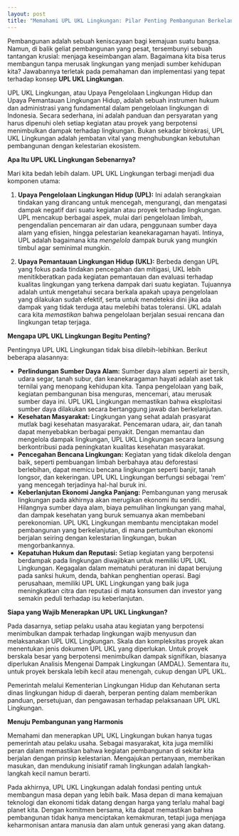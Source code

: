 ```yaml
---
layout: post
title: "Memahami UPL UKL Lingkungan: Pilar Penting Pembangunan Berkelanjutan"
---
```


Pembangunan adalah sebuah keniscayaan bagi kemajuan suatu bangsa. Namun, di balik geliat pembangunan yang pesat, tersembunyi sebuah tantangan krusial: menjaga keseimbangan alam. Bagaimana kita bisa terus membangun tanpa merusak lingkungan yang menjadi sumber kehidupan kita? Jawabannya terletak pada pemahaman dan implementasi yang tepat terhadap konsep **UPL UKL Lingkungan**.

UPL UKL Lingkungan, atau Upaya Pengelolaan Lingkungan Hidup dan Upaya Pemantauan Lingkungan Hidup, adalah sebuah instrumen hukum dan administrasi yang fundamental dalam pengelolaan lingkungan di Indonesia. Secara sederhana, ini adalah panduan dan persyaratan yang harus dipenuhi oleh setiap kegiatan atau proyek yang berpotensi menimbulkan dampak terhadap lingkungan. Bukan sekadar birokrasi, UPL UKL Lingkungan adalah jembatan vital yang menghubungkan kebutuhan pembangunan dengan kelestarian ekosistem.

**Apa Itu UPL UKL Lingkungan Sebenarnya?**

Mari kita bedah lebih dalam. UPL UKL Lingkungan terbagi menjadi dua komponen utama:

1.  **Upaya Pengelolaan Lingkungan Hidup (UPL):** Ini adalah serangkaian tindakan yang dirancang untuk mencegah, mengurangi, dan mengatasi dampak negatif dari suatu kegiatan atau proyek terhadap lingkungan. UPL mencakup berbagai aspek, mulai dari pengelolaan limbah, pengendalian pencemaran air dan udara, penggunaan sumber daya alam yang efisien, hingga pelestarian keanekaragaman hayati. Intinya, UPL adalah bagaimana kita *mengelola* dampak buruk yang mungkin timbul agar seminimal mungkin.

2.  **Upaya Pemantauan Lingkungan Hidup (UKL):** Berbeda dengan UPL yang fokus pada tindakan pencegahan dan mitigasi, UKL lebih menitikberatkan pada kegiatan pemantauan dan evaluasi terhadap kualitas lingkungan yang terkena dampak dari suatu kegiatan. Tujuannya adalah untuk mengetahui secara berkala apakah upaya pengelolaan yang dilakukan sudah efektif, serta untuk mendeteksi dini jika ada dampak yang tidak terduga atau melebihi batas toleransi. UKL adalah cara kita *memastikan* bahwa pengelolaan berjalan sesuai rencana dan lingkungan tetap terjaga.

**Mengapa UPL UKL Lingkungan Begitu Penting?**

Pentingnya UPL UKL Lingkungan tidak bisa dilebih-lebihkan. Berikut beberapa alasannya:

*   **Perlindungan Sumber Daya Alam:** Sumber daya alam seperti air bersih, udara segar, tanah subur, dan keanekaragaman hayati adalah aset tak ternilai yang menopang kehidupan kita. Tanpa pengelolaan yang baik, kegiatan pembangunan bisa menguras, mencemari, atau merusak sumber daya ini. UPL UKL Lingkungan memastikan bahwa eksploitasi sumber daya dilakukan secara bertanggung jawab dan berkelanjutan.
*   **Kesehatan Masyarakat:** Lingkungan yang sehat adalah prasyarat mutlak bagi kesehatan masyarakat. Pencemaran udara, air, dan tanah dapat menyebabkan berbagai penyakit. Dengan memantau dan mengelola dampak lingkungan, UPL UKL Lingkungan secara langsung berkontribusi pada peningkatan kualitas kesehatan masyarakat.
*   **Pencegahan Bencana Lingkungan:** Kegiatan yang tidak dikelola dengan baik, seperti pembuangan limbah berbahaya atau deforestasi berlebihan, dapat memicu bencana lingkungan seperti banjir, tanah longsor, dan kekeringan. UPL UKL Lingkungan berfungsi sebagai 'rem' yang mencegah terjadinya hal-hal buruk ini.
*   **Keberlanjutan Ekonomi Jangka Panjang:** Pembangunan yang merusak lingkungan pada akhirnya akan merugikan ekonomi itu sendiri. Hilangnya sumber daya alam, biaya pemulihan lingkungan yang mahal, dan dampak kesehatan yang buruk semuanya akan membebani perekonomian. UPL UKL Lingkungan membantu menciptakan model pembangunan yang berkelanjutan, di mana pertumbuhan ekonomi berjalan seiring dengan kelestarian lingkungan, bukan mengorbankannya.
*   **Kepatuhan Hukum dan Reputasi:** Setiap kegiatan yang berpotensi berdampak pada lingkungan diwajibkan untuk memiliki UPL UKL Lingkungan. Kegagalan dalam mematuhi peraturan ini dapat berujung pada sanksi hukum, denda, bahkan penghentian operasi. Bagi perusahaan, memiliki UPL UKL Lingkungan yang baik juga meningkatkan citra dan reputasi di mata konsumen dan investor yang semakin peduli terhadap isu keberlanjutan.

**Siapa yang Wajib Menerapkan UPL UKL Lingkungan?**

Pada dasarnya, setiap pelaku usaha atau kegiatan yang berpotensi menimbulkan dampak terhadap lingkungan wajib menyusun dan melaksanakan UPL UKL Lingkungan. Skala dan kompleksitas proyek akan menentukan jenis dokumen UPL UKL yang diperlukan. Untuk proyek berskala besar yang berpotensi menimbulkan dampak signifikan, biasanya diperlukan Analisis Mengenai Dampak Lingkungan (AMDAL). Sementara itu, untuk proyek berskala lebih kecil atau menengah, cukup dengan UPL UKL.

Pemerintah melalui Kementerian Lingkungan Hidup dan Kehutanan serta dinas lingkungan hidup di daerah, berperan penting dalam memberikan panduan, persetujuan, dan pengawasan terhadap pelaksanaan UPL UKL Lingkungan.

**Menuju Pembangunan yang Harmonis**

Memahami dan menerapkan UPL UKL Lingkungan bukan hanya tugas pemerintah atau pelaku usaha. Sebagai masyarakat, kita juga memiliki peran dalam memastikan bahwa kegiatan pembangunan di sekitar kita berjalan dengan prinsip kelestarian. Mengajukan pertanyaan, memberikan masukan, dan mendukung inisiatif ramah lingkungan adalah langkah-langkah kecil namun berarti.

Pada akhirnya, UPL UKL Lingkungan adalah fondasi penting untuk membangun masa depan yang lebih baik. Masa depan di mana kemajuan teknologi dan ekonomi tidak datang dengan harga yang terlalu mahal bagi planet kita. Dengan komitmen bersama, kita dapat memastikan bahwa pembangunan tidak hanya menciptakan kemakmuran, tetapi juga menjaga keharmonisan antara manusia dan alam untuk generasi yang akan datang.

